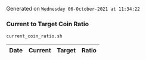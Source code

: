 Generated on `Wednesday 06-October-2021 at 11:34:22`

### Current to Target Coin Ratio
`current_coin_ratio.sh`

Date|Current|Target|Ratio
---|---|---|---
